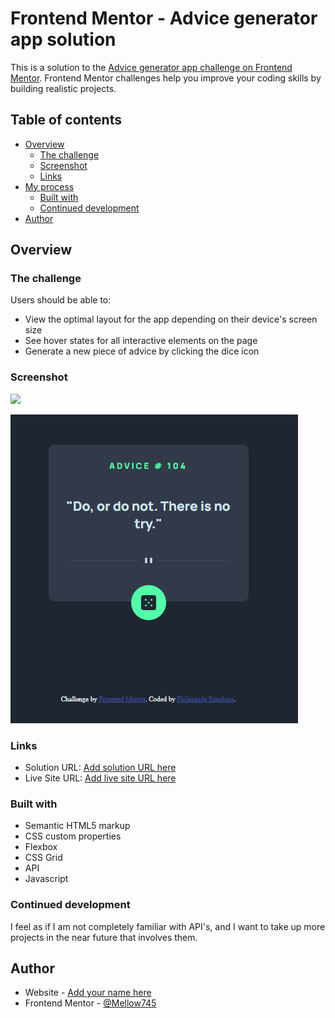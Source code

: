 # Frontend Mentor - Advice generator app solution

This is a solution to the [Advice generator app challenge on Frontend Mentor](https://www.frontendmentor.io/challenges/advice-generator-app-QdUG-13db). Frontend Mentor challenges help you improve your coding skills by building realistic projects.

## Table of contents

- [Overview](#overview)
  - [The challenge](#the-challenge)
  - [Screenshot](#screenshot)
  - [Links](#links)
- [My process](#my-process)
  - [Built with](#built-with)
  - [Continued development](#continued-development)
- [Author](#author)

## Overview

### The challenge

Users should be able to:

- View the optimal layout for the app depending on their device's screen size
- See hover states for all interactive elements on the page
- Generate a new piece of advice by clicking the dice icon

### Screenshot

![](./screenshot.jpg)

![](./images/Advice-generator.PNG)

### Links

- Solution URL: [Add solution URL here](https://github.com/Mellow745/Advice-Generator)
- Live Site URL: [Add live site URL here](https://mellow745.github.io/Advice-Generator/)

### Built with

- Semantic HTML5 markup
- CSS custom properties
- Flexbox
- CSS Grid
- API
- Javascript

### Continued development

I feel as if I am not completely familiar with API's, and I want to take up more projects in the near future that involves them.

## Author

- Website - [Add your name here](https://www.your-site.com)
- Frontend Mentor - [@Mellow745](https://www.frontendmentor.io/profile/Mellow745)
